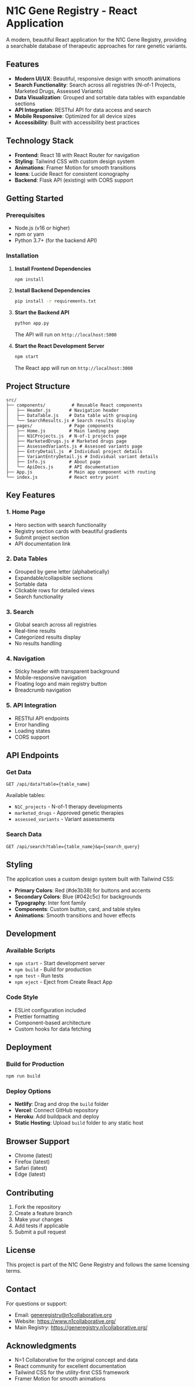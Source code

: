 # N1C Gene Registry - React Application

A modern, beautiful React application for the N1C Gene Registry, providing a searchable database of therapeutic approaches for rare genetic variants.

## Features

- **Modern UI/UX**: Beautiful, responsive design with smooth animations
- **Search Functionality**: Search across all registries (N-of-1 Projects, Marketed Drugs, Assessed Variants)
- **Data Visualization**: Grouped and sortable data tables with expandable sections
- **API Integration**: RESTful API for data access and search
- **Mobile Responsive**: Optimized for all device sizes
- **Accessibility**: Built with accessibility best practices

## Technology Stack

- **Frontend**: React 18 with React Router for navigation
- **Styling**: Tailwind CSS with custom design system
- **Animations**: Framer Motion for smooth transitions
- **Icons**: Lucide React for consistent iconography
- **Backend**: Flask API (existing) with CORS support

## Getting Started

### Prerequisites

- Node.js (v16 or higher)
- npm or yarn
- Python 3.7+ (for the backend API)

### Installation

1. **Install Frontend Dependencies**
   ```bash
   npm install
   ```

2. **Install Backend Dependencies**
   ```bash
   pip install -r requirements.txt
   ```

3. **Start the Backend API**
   ```bash
   python app.py
   ```
   The API will run on `http://localhost:5000`

4. **Start the React Development Server**
   ```bash
   npm start
   ```
   The React app will run on `http://localhost:3000`

## Project Structure

```
src/
├── components/          # Reusable React components
│   ├── Header.js       # Navigation header
│   ├── DataTable.js    # Data table with grouping
│   └── SearchResults.js # Search results display
├── pages/              # Page components
│   ├── Home.js         # Main landing page
│   ├── N1CProjects.js  # N-of-1 projects page
│   ├── MarketedDrugs.js # Marketed drugs page
│   ├── AssessedVariants.js # Assessed variants page
│   ├── EntryDetail.js  # Individual project details
│   ├── VariantEntryDetail.js # Individual variant details
│   ├── Info.js         # About page
│   └── ApiDocs.js      # API documentation
├── App.js              # Main app component with routing
└── index.js            # React entry point
```

## Key Features

### 1. Home Page
- Hero section with search functionality
- Registry section cards with beautiful gradients
- Submit project section
- API documentation link

### 2. Data Tables
- Grouped by gene letter (alphabetically)
- Expandable/collapsible sections
- Sortable data
- Clickable rows for detailed views
- Search functionality

### 3. Search
- Global search across all registries
- Real-time results
- Categorized results display
- No results handling

### 4. Navigation
- Sticky header with transparent background
- Mobile-responsive navigation
- Floating logo and main registry button
- Breadcrumb navigation

### 5. API Integration
- RESTful API endpoints
- Error handling
- Loading states
- CORS support

## API Endpoints

### Get Data
```
GET /api/data?table={table_name}
```

Available tables:
- `N1C_projects` - N-of-1 therapy developments
- `marketed_drugs` - Approved genetic therapies  
- `assessed_variants` - Variant assessments

### Search Data
```
GET /api/search?table={table_name}&q={search_query}
```

## Styling

The application uses a custom design system built with Tailwind CSS:

- **Primary Colors**: Red (#de3b38) for buttons and accents
- **Secondary Colors**: Blue (#042c5c) for backgrounds
- **Typography**: Inter font family
- **Components**: Custom button, card, and table styles
- **Animations**: Smooth transitions and hover effects

## Development

### Available Scripts

- `npm start` - Start development server
- `npm build` - Build for production
- `npm test` - Run tests
- `npm eject` - Eject from Create React App

### Code Style

- ESLint configuration included
- Prettier formatting
- Component-based architecture
- Custom hooks for data fetching

## Deployment

### Build for Production
```bash
npm run build
```

### Deploy Options
- **Netlify**: Drag and drop the `build` folder
- **Vercel**: Connect GitHub repository
- **Heroku**: Add buildpack and deploy
- **Static Hosting**: Upload `build` folder to any static host

## Browser Support

- Chrome (latest)
- Firefox (latest)
- Safari (latest)
- Edge (latest)

## Contributing

1. Fork the repository
2. Create a feature branch
3. Make your changes
4. Add tests if applicable
5. Submit a pull request

## License

This project is part of the N1C Gene Registry and follows the same licensing terms.

## Contact

For questions or support:
- Email: generegistry@n1collaborative.org
- Website: https://www.n1collaborative.org/
- Main Registry: https://generegistry.n1collaborative.org/

## Acknowledgments

- N=1 Collaborative for the original concept and data
- React community for excellent documentation
- Tailwind CSS for the utility-first CSS framework
- Framer Motion for smooth animations
